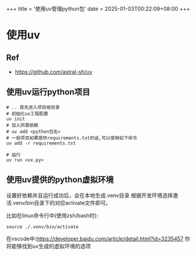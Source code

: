 +++
title = '使用uv管理python包'
date = 2025-01-03T00:22:09+08:00
+++

# 使用uv


## Ref

- https://github.com/astral-sh/uv

## 使用uv运行python项目

```shell
# .. 首先进入项目根目录
# 初始化uv工程配置
uv init
# 加入所需依赖
# uv add <python包名>
# 一般项目如果提供requirements.txt的话,可以使用如下命令
uv add -r requirements.txt

# 运行
uv run <xx.py>
```

## 使用uv提供的python虚拟环境

设置好依赖并且运行成功后，会在本地生成.venv目录
根据开发环境选择激活.venv/bin目录下的对应activate文件即可。

比如在linux命令行中(使用zsh/bash时):
```shell
source ./.venv/bin/activate
```

在vscode中:https://developer.baidu.com/article/detail.html?id=3235457
你将能够找到uv生成的虚拟环境的选项

